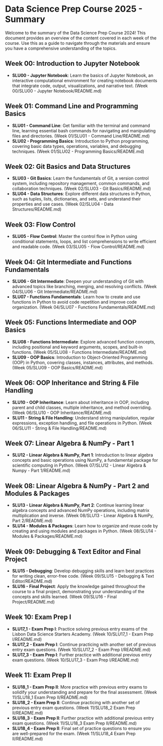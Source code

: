 # Data Science Prep Course 2025 - Summary

Welcome to the summary of the Data Science Prep Course 2024! This document provides an overview of the content covered in each week of the course. Use this as a guide to navigate through the materials and ensure you have a comprehensive understanding of the topics.

## Week 00: Introduction to Jupyter Notebook

* **SLU00 - Jupyter Notebook**: Learn the basics of Jupyter Notebook, an interactive computational environment for creating notebook documents that integrate code, output, visualizations, and narrative text. (Week 00/SLU00 - Jupyter Notebook/README.md)

## Week 01: Command Line and Programming Basics

* **SLU01 - Command Line**: Get familiar with the terminal and command line, learning essential bash commands for navigating and manipulating files and directories. (Week 01/SLU01 - Command Line/README.md)
* **SLU02 - Programming Basics**: Introduction to Python programming, covering basic data types, operations, variables, and debugging techniques. (Week 01/SLU02 - Programming Basics/README.md)

## Week 02: Git Basics and Data Structures

* **SLU03 - Git Basics**: Learn the fundamentals of Git, a version control system, including repository management, common commands, and collaboration techniques. (Week 02/SLU03 - Git Basics/README.md)
* **SLU04 - Data Structures**: Explore different data structures in Python, such as tuples, lists, dictionaries, and sets, and understand their properties and use cases. (Week 02/SLU04 - Data Structures/README.md)

## Week 03: Flow Control

* **SLU05 - Flow Control**: Master the control flow in Python using conditional statements, loops, and list comprehensions to write efficient and readable code. (Week 03/SLU05 - Flow Control/README.md)

## Week 04: Git Intermediate and Functions Fundamentals

* **SLU06 - Git Intermediate**: Deepen your understanding of Git with advanced topics like branching, merging, and resolving conflicts. (Week 04/SLU06 - Git Intermediate/README.md)
* **SLU07 - Functions Fundamentals**: Learn how to create and use functions in Python to avoid code repetition and improve code organization. (Week 04/SLU07 - Functions Fundamentals/README.md)

## Week 05: Functions Intermediate and OOP Basics

* **SLU08 - Functions Intermediate**: Explore advanced function concepts, including positional and keyword arguments, scopes, and built-in functions. (Week 05/SLU08 - Functions Intermediate/README.md)
* **SLU09 - OOP Basics**: Introduction to Object-Oriented Programming (OOP) in Python, covering classes, instances, attributes, and methods. (Week 05/SLU09 - OOP Basics/README.md)

## Week 06: OOP Inheritance and String & File Handling

* **SLU10 - OOP Inheritance**: Learn about inheritance in OOP, including parent and child classes, multiple inheritance, and method overriding. (Week 06/SLU10 - OOP Inheritance/README.md)
* **SLU11 - String & File Handling**: Understand string manipulation, regular expressions, exception handling, and file operations in Python. (Week 06/SLU11 - String & File Handling/README.md)

## Week 07: Linear Algebra & NumPy - Part 1

* **SLU12 - Linear Algebra & NumPy, Part 1**: Introduction to linear algebra concepts and basic operations using NumPy, a fundamental package for scientific computing in Python. (Week 07/SLU12 - Linear Algebra & Numpy - Part 1/README.md)

## Week 08: Linear Algebra & NumPy - Part 2 and Modules & Packages

* **SLU13 - Linear Algebra & NumPy, Part 2**: Continue learning linear algebra concepts and advanced NumPy operations, including matrix multiplication and inverse. (Week 08/SLU13 - Linear Algebra & NumPy, Part 2/README.md)
* **SLU14 - Modules & Packages**: Learn how to organize and reuse code by creating and using modules and packages in Python. (Week 08/SLU14 - Modules & Packages/README.md)

## Week 09: Debugging & Text Editor and Final Project

* **SLU15 - Debugging**: Develop debugging skills and learn best practices for writing clean, error-free code. (Week 09/SLU15 - Debugging & Text Editor/README.md)
* **SLU16 - Final Project**: Apply the knowledge gained throughout the course to a final project, demonstrating your understanding of the concepts and skills learned. (Week 09/SLU16 - Final Project/README.md)

## Week 10: Exam Prep I

* **SLU17_1 - Exam Prep I**: Practice solving previous entry exams of the Lisbon Data Science Starters Academy. (Week 10/SLU17_1 - Exam Prep I/README.md)
* **SLU17_2 - Exam Prep I**: Continue practicing with another set of previous entry exam questions. (Week 10/SLU17_2 - Exam Prep I/README.md)
* **SLU17_3 - Exam Prep I**: Further practice with additional previous entry exam questions. (Week 10/SLU17_3 - Exam Prep I/README.md)

## Week 11: Exam Prep II

* **SLU18_1 - Exam Prep II**: More practice with previous entry exams to solidify your understanding and prepare for the final assessment. (Week 11/SLU18_1 Exam Prep II/README.md)
* **SLU18_2 - Exam Prep II**: Continue practicing with another set of previous entry exam questions. (Week 11/SLU18_2 Exam Prep II/README.md)
* **SLU18_3 - Exam Prep II**: Further practice with additional previous entry exam questions. (Week 11/SLU18_3 Exam Prep II/README.md)
* **SLU18_4 - Exam Prep II**: Final set of practice questions to ensure you are well-prepared for the exam. (Week 11/SLU18_4 Exam Prep II/README.md)
